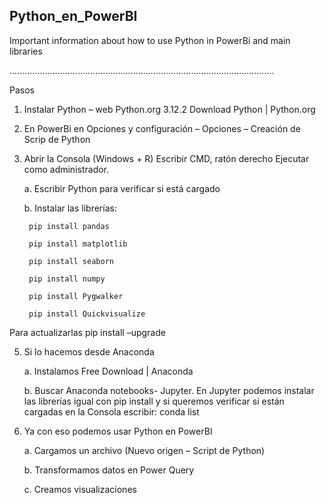 ## Python_en_PowerBI

Important information about how to use Python in PowerBi and main libraries

.........................................................................................................

Pasos
1. Instalar Python – web Python.org   3.12.2
Download Python | Python.org


2. En PowerBi en Opciones y configuración – Opciones – Creación de Scrip de Python
   

4. Abrir la Consola (Windows + R) Escribir CMD, ratón derecho Ejecutar como administrador.

    a. Escribir Python para verificar si está cargado
    
    b. Instalar las librerías:

        pip install pandas
        
        pip install matplotlib
        
        pip install seaborn
        
        pip install numpy
        
        pip install Pygwalker
        
        pip install Quickvisualize

Para actualizarlas pip install –upgrade
 


 
5. Si lo hacemos desde Anaconda

      a. Instalamos Free Download | Anaconda
    
      b. Buscar Anaconda notebooks- Jupyter. En Jupyter podemos instalar las librerías igual con pip install y si queremos verificar si están cargadas en la Consola escribir: conda list

  
6. Ya con eso podemos usar Python en PowerBI
   
      a. Cargamos un archivo (Nuevo origen – Script de Python)
    
      b. Transformamos datos en Power Query
      
      c. Creamos visualizaciones
 
